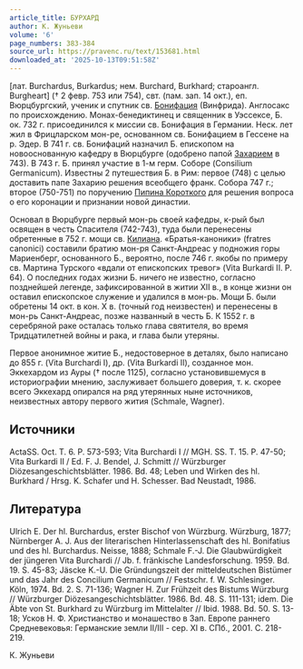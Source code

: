 ```yaml
---
article_title: БУРХАРД
author: К. Жуньеви
volume: '6'
page_numbers: 383-384
source_url: https://pravenc.ru/text/153681.html
downloaded_at: '2025-10-13T09:51:58Z'
---
```


[лат. Burchardus, Burkardus; нем. Burchard, Burkhard; староангл. Burgheart] († 2 февр. 753 или 754), свт. (пам. зап. 14 окт.), еп. Вюрцбургский, ученик и спутник св. [Бонифация](https://pravenc.ru/text/Бонифаций.html) (Винфрида). Англосакс по происхождению. Монах-бенедиктинец и священник в Уэссексе, Б. ок. 732 г. присоединился к миссии св. Бонифация в Германии. Неск. лет жил в Фрицларском мон-ре, основанном св. Бонифацием в Гессене на р. Эдер. В 741 г. св. Бонифаций назначил Б. епископом на новооснованную кафедру в Вюрцбурге (одобрено папой [Захарием](https://pravenc.ru/text/Захарием.html) в 743). В 743 г. Б. принял участие в 1-м герм. Соборе (Consilium Germanicum). Известны 2 путешествия Б. в Рим: первое (748) с целью доставить папе Захарию решения всеобщего франк. Собора 747 г.; второе (750-751) по поручению [Пипина Короткого](<https://pravenc.ru/text/Пипина Короткого.html>) для решения вопроса о его коронации и признании новой династии.

Основал в Вюрцбурге первый мон-рь своей кафедры, к-рый был освящен в честь Спасителя (742-743), туда были перенесены обретенные в 752 г. мощи св. [Килиана](https://pravenc.ru/text/Килиана.html). «Братья-каноники» (fratres canonici) составили братию мон-ря Санкт-Андреас у подножия горы Мариенберг, основанного Б., вероятно, после 746 г. якобы по примеру св. Мартина Турского «вдали от епископских тревог» (Vita Burkardi II. P. 64). О последних годах жизни Б. ничего не известно, согласно позднейшей легенде, зафиксированной в житии XII в., в конце жизни он оставил епископское служение и удалился в мон-рь. Мощи Б. были обретены 14 окт. в кон. X в. (точный год неизвестен) и перенесены в мон-рь Санкт-Андреас, позже названный в честь Б. К 1552 г. в серебряной раке осталась только глава святителя, во время Тридцатилетней войны и рака, и глава были утеряны.

Первое анонимное житие Б., недостоверное в деталях, было написано до 855 г. (Vita Burchardi I), др. (Vita Burkardi II), созданное мон. Эккехардом из Ауры († после 1125), согласно установившемуся в историографии мнению, заслуживает большего доверия, т. к. скорее всего Эккехард опирался на ряд утерянных ныне источников, неизвестных автору первого жития (Schmale, Wagner).

## Источники

ActaSS. Oct. T. 6. P. 573-593; Vita Burchardi I // MGH. SS. T. 15. P. 47-50; Vita Burkardi II / Ed. F. J. Bendel, J. Schmitt // Würzburger Diözesangeschichtsblätter. 1986. Bd. 48; Leben und Wirken des hl. Burkhard / Hrsg. K. Schafer und H. Schesser. Bad Neustadt, 1986.

## Литература

Ulrich E. Der hl. Burchardus, erster Bischof von Würzburg. Würzburg, 1877; Nürnberger A. J. Aus der literarischen Hinterlassenschaft des hl. Bonifatius und des hl. Burchardus. Neisse, 1888; Schmale F.-J. Die Glaubwürdigkeit der jüngeren Vita Burchardi // Jb. f. fränkische Landesforschung. 1959. Bd. 19. S. 45-83; Jäscke K.-U. Die Gründungszeit der mitteldeutschen Bistümer und das Jahr des Concilium Germanicum // Festschr. f. W. Schlesinger. Köln, 1974. Bd. 2. S. 71-136; Wagner H. Zur Frühzeit des Bistums Würzburg // Würzburger Diözesangeschichtsblätter. 1986. Bd. 48. S. 111-131; idem. Die Äbte von St. Burkhard zu Würzburg im Mittelalter // Ibid. 1988. Bd. 50. S. 13-18; Усков Н. Ф. Христианство и монашество в Зап. Европе раннего Средневековья: Германские земли II/III - сер. XI в. СПб., 2001. С. 218-219.

К. Жуньеви
